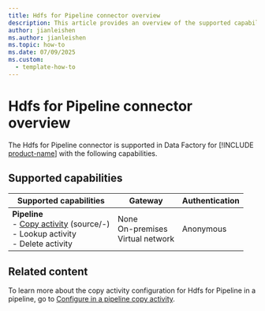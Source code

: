 ```yaml
---
title: Hdfs for Pipeline connector overview
description: This article provides an overview of the supported capabilities of the Hdfs for Pipeline connector.
author: jianleishen
ms.author: jianleishen
ms.topic: how-to
ms.date: 07/09/2025
ms.custom:
  - template-how-to
---
```


# Hdfs for Pipeline connector overview

The Hdfs for Pipeline connector is supported in Data Factory for [!INCLUDE [product-name](../includes/product-name.md)] with the following capabilities.

## Supported capabilities

| Supported capabilities                                                                 | Gateway                        | Authentication   |
|----------------------------------------------------------------------------------------|--------------------------------|------------------|
| **Pipeline** <br>- [Copy activity](connector-hdfs-for-pipeline-copy-activity.md) (source/-)<br>- Lookup activity<br>- Delete activity| None<br> On-premises<br> Virtual network | Anonymous        |

## Related content

To learn more about the copy activity configuration for Hdfs for Pipeline in a pipeline, go to [Configure in a pipeline copy activity](connector-hdfs-for-pipeline-copy-activity.md).
